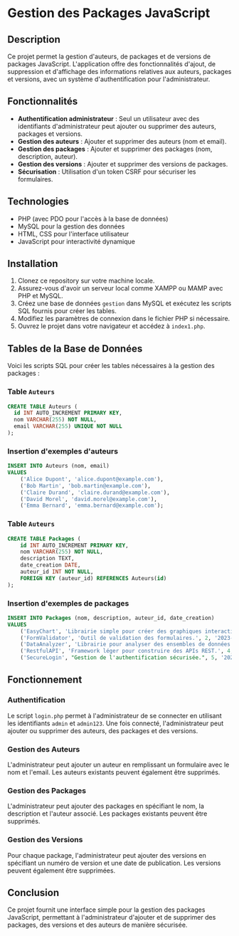 # Gestion des Packages JavaScript

## Description
Ce projet permet la gestion d'auteurs, de packages et de versions de packages JavaScript. L'application offre des fonctionnalités d'ajout, de suppression et d'affichage des informations relatives aux auteurs, packages et versions, avec un système d'authentification pour l'administrateur.

## Fonctionnalités
- **Authentification administrateur** : Seul un utilisateur avec des identifiants d'administrateur peut ajouter ou supprimer des auteurs, packages et versions.
- **Gestion des auteurs** : Ajouter et supprimer des auteurs (nom et email).
- **Gestion des packages** : Ajouter et supprimer des packages (nom, description, auteur).
- **Gestion des versions** : Ajouter et supprimer des versions de packages.
- **Sécurisation** : Utilisation d'un token CSRF pour sécuriser les formulaires.

## Technologies
- PHP (avec PDO pour l'accès à la base de données)
- MySQL pour la gestion des données
- HTML, CSS pour l'interface utilisateur
- JavaScript pour interactivité dynamique

## Installation
1. Clonez ce repository sur votre machine locale.
2. Assurez-vous d'avoir un serveur local comme XAMPP ou MAMP avec PHP et MySQL.
3. Créez une base de données `gestion` dans MySQL et exécutez les scripts SQL fournis pour créer les tables.
4. Modifiez les paramètres de connexion dans le fichier PHP si nécessaire.
5. Ouvrez le projet dans votre navigateur et accédez à `index1.php`.

## Tables de la Base de Données
Voici les scripts SQL pour créer les tables nécessaires à la gestion des packages :

### Table `Auteurs`
```sql
CREATE TABLE Auteurs (
  id INT AUTO_INCREMENT PRIMARY KEY,
  nom VARCHAR(255) NOT NULL,
  email VARCHAR(255) UNIQUE NOT NULL
);
```
### Insertion d'exemples d'auteurs 
```sql
INSERT INTO Auteurs (nom, email) 
VALUES 
    ('Alice Dupont', 'alice.dupont@example.com'),
    ('Bob Martin', 'bob.martin@example.com'),
    ('Claire Durand', 'claire.durand@example.com'),
    ('David Morel', 'david.morel@example.com'),
    ('Emma Bernard', 'emma.bernard@example.com');
```
### Table `Auteurs`
```sql
CREATE TABLE Packages (
    id INT AUTO_INCREMENT PRIMARY KEY,
    nom VARCHAR(255) NOT NULL,
    description TEXT,
    date_creation DATE,
    auteur_id INT NOT NULL,
    FOREIGN KEY (auteur_id) REFERENCES Auteurs(id)
);
```
### Insertion d'exemples de packages 
```sql
INSERT INTO Packages (nom, description, auteur_id, date_creation)
VALUES 
    ('EasyChart', 'Librairie simple pour créer des graphiques interactifs.', 1, '2023-01-10'),
    ('FormValidator', 'Outil de validation des formulaires.', 2, '2023-02-20'),
    ('DataAnalyzer', 'Librairie pour analyser des ensembles de données.', 3, '2023-03-15'),
    ('RestfulAPI', 'Framework léger pour construire des APIs REST.', 4, '2023-04-05'),
    ('SecureLogin', "Gestion de l'authentification sécurisée.", 5, '2023-05-10');
```
## Fonctionnement
### Authentification
Le script `login.php` permet à l'administrateur de se connecter en utilisant les identifiants `admin` et `admin123`. Une fois connecté, l'administrateur peut ajouter ou supprimer des auteurs, des packages et des versions.

### Gestion des Auteurs
L'administrateur peut ajouter un auteur en remplissant un formulaire avec le nom et l'email. Les auteurs existants peuvent également être supprimés.

### Gestion des Packages
L'administrateur peut ajouter des packages en spécifiant le nom, la description et l'auteur associé. Les packages existants peuvent être supprimés.

### Gestion des Versions
Pour chaque package, l'administrateur peut ajouter des versions en spécifiant un numéro de version et une date de publication. Les versions peuvent également être supprimées.

## Conclusion
Ce projet fournit une interface simple pour la gestion des packages JavaScript, permettant à l'administrateur d'ajouter et de supprimer des packages, des versions et des auteurs de manière sécurisée.